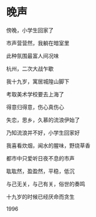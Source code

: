    

# 晚声

傍晚，小学生回家了

市声营营然，我躺在暗室里

此种氛围最富人间况味

杭州，二次大战乍歇

我十九岁，寓居城隍山脚下

考取美术学校要去上海了

得意归得意，伤心真伤心

失恋，思乡，久慕的流浪伊始了

乃知流浪并不好，小学生回家好

我喜看炊烟，闻水的腥味，野烧草香

都市中只爱听日夜不息的市声

耾耾然，盈盈然，平稳，低沉

与己无关，与己有关，俗世的奏鸣

十九岁的时候已经厌命而贪生

1996